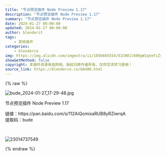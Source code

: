 ```yaml
---
title: "节点预览插件 Node Preview 1.17"
description: "节点预览插件 Node Preview 1.17"
summary: "节点预览插件 Node Preview 1.17"
date: 2024-01-27 00:00:00
updated: 2024-01-27 00:00:00
author: blenderit
tags: 
    - 其他插件
categories:
    - blenderco
img: https://img.alicdn.com/imgextra/i1/1856665554/O1CN01l600gW1qtmfcZsztB_!!1856665554.jpg
showGetMethod: false
copyright: 本插件资源来自网络，版权归原作者所有，仅供交流学习使用！
source_link: https://blenderco.cn/68480.html
---
```


{% raw %}
<p><img src="https://img.alicdn.com/imgextra/i1/1856665554/O1CN01l600gW1qtmfcZsztB_!!1856665554.jpg" alt="bude_2024-01-27_17-29-48.jpg"></p><p>节点预览插件 Node Preview 1.17</p><p>链接：https://pan.baidu.com/s/112AiQomixaRUB8yRZiwrqA<br>
提取码：bude</p><p> </p><p><img src="https://blenderco.cn/wp-content/img/2024/01/23014737549.jpg" alt="23014737549"></p>
<div style="display: none">blenderco</div>
{% endraw %}
